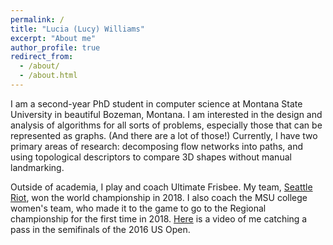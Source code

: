 ```yaml
---
permalink: /
title: "Lucia (Lucy) Williams"
excerpt: "About me"
author_profile: true
redirect_from: 
  - /about/
  - /about.html
---
```

I am a second-year PhD student in computer science at Montana State University in beautiful Bozeman, Montana.
I am interested in the design and analysis of algorithms for all sorts of problems, especially those that can be
represented as graphs. (And there are a lot of those!) Currently, I have two primary areas of research: decomposing
flow networks into paths, and using topological descriptors to compare 3D shapes without manual landmarking.

Outside of academia, I play and coach Ultimate Frisbee. My team, [Seattle Riot](https://twitter.com/SeattleRiot),
won the world championship in 2018. I also coach the MSU college women's team, who made it to the game to go to
the Regional championship for the first time in 2018. [Here](https://www.youtube.com/watch?v=qBYpCgQ0xmY) is a video
of me catching a pass in the semifinals of the 2016 US Open.
